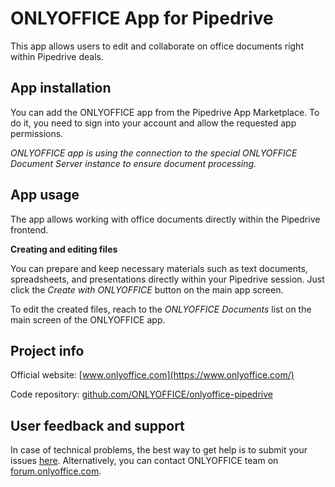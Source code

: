 # ONLYOFFICE App for Pipedrive 

This app allows users to edit and collaborate on office documents right within Pipedrive deals.

## App installation 

You can add the ONLYOFFICE app from the Pipedrive App Marketplace. 
To do it, you need to sign into your account and allow the requested app permissions.

*ONLYOFFICE app is using the connection to the special ONLYOFFICE Document Server instance to ensure document processing.*

## App usage 

The app allows working with office documents directly within the Pipedrive frontend.

**Creating and editing files**

You can prepare and keep necessary materials such as text documents, spreadsheets, and presentations directly within your Pipedrive session. 
Just click the *Create with ONLYOFFICE* button on the main app screen. 

To edit the created files, reach to the *ONLYOFFICE Documents* list on the main screen of the ONLYOFFICE app.

## Project info

Official website: [www.onlyoffice.com](https://www.onlyoffice.com/)

Code repository: [github.com/ONLYOFFICE/onlyoffice-pipedrive](https://github.com/ONLYOFFICE/onlyoffice-pipedrive)

## User feedback and support

In case of technical problems, the best way to get help is to submit your issues [here](https://github.com/ONLYOFFICE/onlyoffice-pipedrive/issues). 
Alternatively, you can contact ONLYOFFICE team on [forum.onlyoffice.com](https://forum.onlyoffice.com/).
